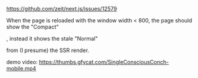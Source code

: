 https://github.com/zeit/next.js/issues/12579

When the page is reloaded with the window width < 800, the page should show the "Compact" <p>, instead it shows the stale "Normal" <p> from (I presume) the SSR render.
  
demo video: https://thumbs.gfycat.com/SingleConsciousConch-mobile.mp4
